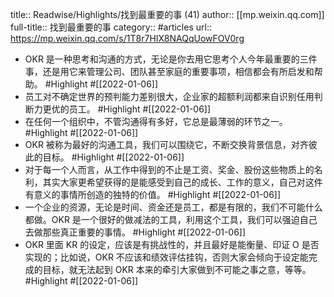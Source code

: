title:: Readwise/Highlights/找到最重要的事 (41)
author:: [[mp.weixin.qq.com]]
full-title:: 找到最重要的事
category:: #articles
url:: https://mp.weixin.qq.com/s/1T8r7HIX8NAQqUowFOV0rg

- OKR 是一种思考和沟通的方式，无论是你去用它思考个人今年最重要的三件事，还是用它来管理公司、团队甚至家庭的重要事项，相信都会有所启发和帮助。 #Highlight #[[2022-01-06]]
- 员工对不确定世界的预判能力差别很大，企业家的超额利润都来自识别任用判断力更优的员工。 #Highlight #[[2022-01-06]]
- 在任何一个组织中，不管沟通得有多好，它总是最薄弱的环节之一。 #Highlight #[[2022-01-06]]
- OKR 被称为最好的沟通工具，我们可以围绕它，不断交换背景信息，对齐彼此的目标。 #Highlight #[[2022-01-06]]
- 对于每一个人而言，从工作中得到的不止是工资、奖金、股份这些物质上的名利，其实大家更希望获得的是能感受到自己的成长、工作的意义，自己对这件有意义的事情所创造的独特的价值。 #Highlight #[[2022-01-06]]
- 一个企业的资源，无论是时间、资金还是员工，都是有限的，我们不可能什么都做。OKR 是一个很好的做减法的工具，利用这个工具，我们可以强迫自己去做那些真正重要的事情。 #Highlight #[[2022-01-06]]
- OKR 里面 KR 的设定，应该是有挑战性的，并且最好是能衡量、印证 O 是否实现的；比如说，OKR 不应该和绩效评估挂钩，否则大家会倾向于设定能完成的目标，就无法起到 OKR 本来的牵引大家做到不可能之事之意，等等。 #Highlight #[[2022-01-06]]